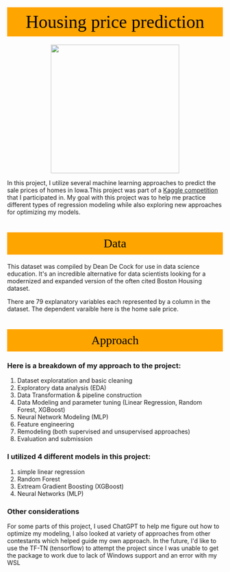 # <p style="padding:10px;background-color:orange;margin:0;color:black;font-family:newtimeroman;font-size:150%;text-align:center;border: 15px 50px;overflow:hidden;font-weight:500">Housing price prediction</p>

<p style="text-align:center; ">
<img src="https://i.pinimg.com/originals/08/fe/bf/08febfc22b4f625af21470927aa723d4.jpg" style='width: 300px; height: 300px;'>
</p>


<p style="text-align:justify; ">
    
In this project, I utilize several machine learning approaches to predict the sale prices of homes in Iowa.This project was part of a [Kaggle competition](https://www.kaggle.com/competitions/house-prices-advanced-regression-techniques/overview) that I participated in. My goal with this project was to help me practice different types of regression modeling while also exploring new approaches for optimizing my models. 
</p> 


# <p style="padding:10px;background-color:orange;margin:0;color:black;font-family:newtimeroman;font-size:100%;text-align:center;border: 15px 50px;overflow:hidden;font-weight:500">Data</p>

This dataset was compiled by Dean De Cock for use in data science education. It's an incredible alternative for data scientists looking for a modernized and expanded version of the often cited Boston Housing dataset. 

There are 79 explanatory variables each represented by a column in the dataset. The dependent varaible here is the home sale price. 


# <p style="padding:10px;background-color:orange;margin:0;color:black;font-family:newtimeroman;font-size:100%;text-align:center;border: 15px 50px;overflow:hidden;font-weight:500">Approach</p>

### Here is a breakdown of my approach to the project:

1. Dataset exploratation and basic cleaning
2. Exploratory data analysis (EDA)
3. Data Transformation & pipeline construction
4. Data Modeling and parameter tuning (Linear Regression, Random Forest, XGBoost)
5. Neural Network Modeling (MLP)
6. Feature engineering
7. Remodeling (both supervised and unsupervised approaches) 
8. Evaluation and submission

### I utilized 4 different models in this project:
1. simple linear regression
2. Random Forest
3. Extream Gradient Boosting (XGBoost)
4. Neural Networks (MLP)

### Other considerations 

For some parts of this project, I used ChatGPT to help me figure out how to optimize my modeling, I also looked at variety of approaches from other contestants which helped guide my own approach. In the future, I'd like to use the TF-TN (tensorflow) to attempt the project since I was unable to get the package to work due to lack of Windows support and an error with my WSL
